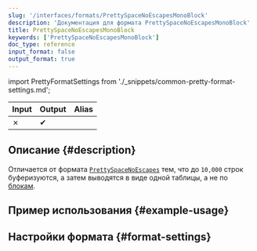 ```yaml
---
slug: '/interfaces/formats/PrettySpaceNoEscapesMonoBlock'
description: 'Документация для формата PrettySpaceNoEscapesMonoBlock'
title: PrettySpaceNoEscapesMonoBlock
keywords: ['PrettySpaceNoEscapesMonoBlock']
doc_type: reference
input_format: false
output_format: true
---
```

import PrettyFormatSettings from './_snippets/common-pretty-format-settings.md';

| Input | Output  | Alias |
|-------|---------|-------|
| ✗     | ✔       |       |

## Описание {#description}

Отличается от формата [`PrettySpaceNoEscapes`](./PrettySpaceNoEscapes.md) тем, что до `10,000` строк буферизуются, 
а затем выводятся в виде одной таблицы, а не по [блокам](/development/architecture#block).

## Пример использования {#example-usage}

## Настройки формата {#format-settings}

<PrettyFormatSettings/>